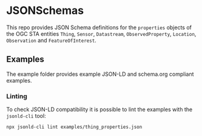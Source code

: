# JSONSchemas

This repo provides JSON Schema definitions for the `properties` objects of the
OGC STA entities `Thing`, `Sensor`, `Datastream`, `ObservedProperty`,
`Location`, `Observation` and `FeatureOfInterest`.


## Examples

The example folder provides example JSON-LD and schema.org compliant examples.

### Linting

To check JSON-LD compatibility it is possible to lint the examples with the
`jsonld-cli` tool:

```
npx jsonld-cli lint examples/thing_properties.json
```

